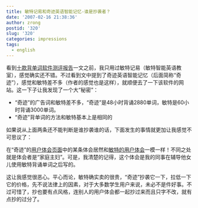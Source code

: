```yaml
---
title: 敏特记易和奇迹英语智能记忆-谁是抄袭者？
date: '2007-02-16 21:38:36'
author: zrong
postid: '320'
slug: '320'
categories: impressions
tags:
  - english
---
```


看到[十款背单词软件测评报告](https://blog.zengrong.net/post/319.html)一文之前，我只用过敏特记易（敏特智能英语教室），感觉确实还不错。不过看到文中提到了奇迹英语智能记忆（后面简称“奇迹”），感觉和敏特差不多（作者的感觉也是这样），就顺便去了一下该软件的网站。这一下子让我发现了一个大“秘密”：

-   “奇迹”的广告词和敏特差不多，“奇迹”是48小时背诵2880单词，敏特是60小时背诵3000单词。
-   “奇迹”背单词的方法和敏特基本上是相同的

如果说从上面两条还不能判断是谁抄袭谁的话，下面发生的事情就更加让我感觉不可思议了：

在“奇迹”的[用户体会页面](http://www.ee.qjnet.net/qjnet.net/userlearn.shtml)中的某条体会居然和[敏特的用户体会](http://www.mintelcn.com/mtjy/mtjy7.htm)一模一样！不同之处就是体会者是“家庭主妇”。可是，我清楚的记得，这个体会是我的同事在辅导他女儿使用敏特背诵单词之后写的。

这让我感觉很恶心。平心而论，敏特确实卖的很贵，“奇迹”抄袭它一下，拉低一下它的价格，先不说法律上的因素，对于大多数学生用户来说，未必不是件好事。不过可惜了，抄也要有点风格，连别人的用户体会都一起抄过来而且只字不改，就有点抄的过分了。

